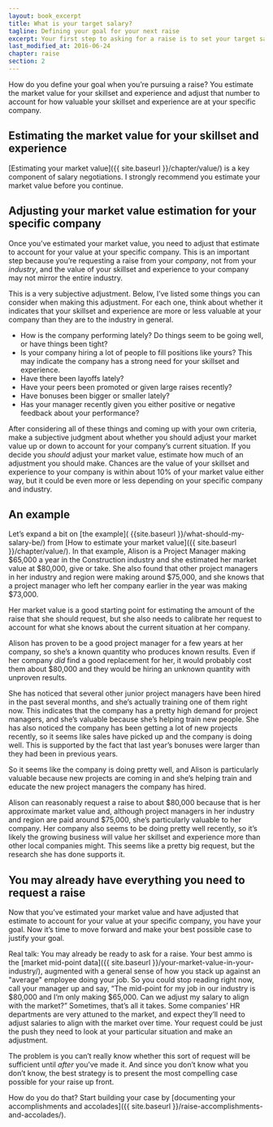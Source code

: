 ```yaml
---
layout: book_excerpt
title: What is your target salary?
tagline: Defining your goal for your next raise
excerpt: Your first step to asking for a raise is to set your target salary. What salary should you be paid for the value you bring to the company?
last_modified_at: 2016-06-24
chapter: raise
section: 2
---
```


How do you define your goal when you’re pursuing a raise? You estimate the market value for your skillset and experience and adjust that number to account for how valuable your skillset and experience are at your specific company. 

## Estimating the market value for your skillset and experience

[Estimating your market value]({{ site.baseurl }}/chapter/value/) is a key component of salary negotiations. I strongly recommend you estimate your market value before you continue.

## Adjusting your market value estimation for your specific company

Once you’ve estimated your market value, you need to adjust that estimate to account for your value at your specific company. This is an important step because you’re requesting a raise from your *company*, not from your *industry*, and the value of your skillset and experience to your company may not mirror the entire industry. 

This is a very subjective adjustment. Below, I’ve listed some things you can consider when making this adjustment. For each one, think about whether it indicates that your skillset and experience are more or less valuable at your company than they are to the industry in general.


* How is the company performing lately? Do things seem to be going well, or have things been tight?
* Is your company hiring a lot of people to fill positions like yours? This may indicate the company has a strong need for your skillset and experience.
* Have there been layoffs lately?
* Have your peers been promoted or given large raises recently?
* Have bonuses been bigger or smaller lately?
* Has your manager recently given you either positive or negative feedback about your performance?

After considering all of these things and coming up with your own criteria, make a subjective judgment about whether you should adjust your market value up or down to account for your company’s current situation. If you decide you *should* adjust your market value, estimate how much of an adjustment you should make. Chances are the value of your skillset and experience to your company is within about 10% of your market value either way, but it could be even more or less depending on your specific company and industry.

## An example

Let’s expand a bit on [the example]( {{site.baseurl }}/what-should-my-salary-be/) from [How to estimate your market value]({{ site.baseurl }}/chapter/value/). In that example, Alison is a Project Manager making $65,000 a year in the Construction industry and she estimated her market value at $80,000, give or take. She also found that other project managers in her industry and region were making around $75,000, and she knows that a project manager who left her company earlier in the year was making $73,000.

Her market value is a good starting point for estimating the amount of the raise that she should request, but she also needs to calibrate her request to account for what she knows about the current situation at her company.

Alison has proven to be a good project manager for a few years at her company, so she’s a known quantity who produces known results. Even if her company *did* find a good replacement for her, it would probably cost them about $80,000 and they would be hiring an unknown quantity with unproven results. 

She has noticed that several other junior project managers have been hired in the past several months, and she’s actually training one of them right now. This indicates that the company has a pretty high demand for project managers, and she’s valuable because she’s helping train new people. She has also noticed the company has been getting a lot of new projects recently, so it seems like sales have picked up and the company is doing well. This is supported by the fact that last year’s bonuses were larger than they had been in previous years.

So it seems like the company is doing pretty well, and Alison is particularly valuable because new projects are coming in and she’s helping train and educate the new project managers the company has hired.

Alison can reasonably request a raise to about $80,000 because that is her approximate market value and, although project managers in her industry and region are paid around $75,000, she’s particularly valuable to her company. Her company also seems to be doing pretty well recently, so it’s likely the growing business will value her skillset and experience more than other local companies might. This seems like a pretty big request, but the research she has done supports it. 

## You may already have everything you need to request a raise

Now that you’ve estimated your market value and have adjusted that estimate to account for your value at your specific company, you have your goal. Now it’s time to move forward and make your best possible case to justify your goal.

Real talk: You may already be ready to ask for a raise. Your best ammo is the [market mid-point data]({{ site.baseurl }}/your-market-value-in-your-industry/), augmented with a general sense of how you stack up against an "average" employee doing your job. So you could stop reading right now, call your manager up and say, “The mid-point for my job in our industry is $80,000 and I’m only making $65,000. Can we adjust my salary to align with the market?” Sometimes, that’s all it takes. Some companies’ HR departments are very attuned to the market, and expect they’ll need to adjust salaries to align with the market over time. Your request could be just the push they need to look at your particular situation and make an adjustment.

The problem is you can’t really know whether this sort of request will be sufficient until *after* you’ve made it. And since you don’t know what you don’t know, the best strategy is to present the most compelling case possible for your raise up front.

How do you do that? Start building your case by [documenting your accomplishments and accolades]({{ site.baseurl }}/raise-accomplishments-and-accolades/).